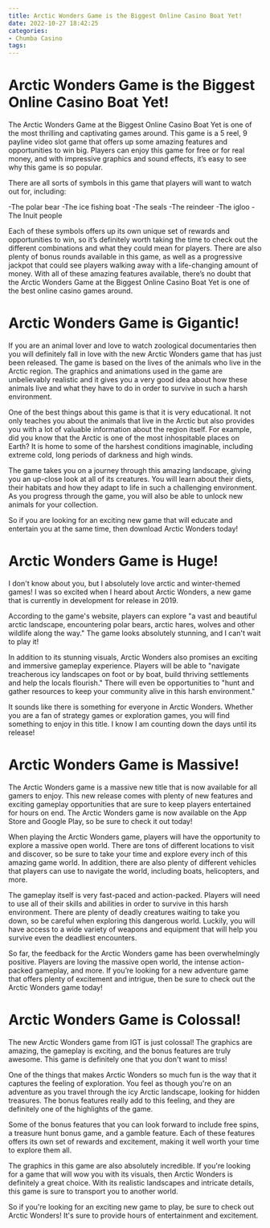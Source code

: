 ```yaml
---
title: Arctic Wonders Game is the Biggest Online Casino Boat Yet!
date: 2022-10-27 18:42:25
categories:
- Chumba Casino
tags:
---
```



#  Arctic Wonders Game is the Biggest Online Casino Boat Yet!

The Arctic Wonders Game at the Biggest Online Casino Boat Yet is one of the most thrilling and captivating games around. This game is a 5 reel, 9 payline video slot game that offers up some amazing features and opportunities to win big. Players can enjoy this game for free or for real money, and with impressive graphics and sound effects, it’s easy to see why this game is so popular.

There are all sorts of symbols in this game that players will want to watch out for, including:

-The polar bear
-The ice fishing boat
-The seals
-The reindeer
-The igloo
-The Inuit people

Each of these symbols offers up its own unique set of rewards and opportunities to win, so it’s definitely worth taking the time to check out the different combinations and what they could mean for players. There are also plenty of bonus rounds available in this game, as well as a progressive jackpot that could see players walking away with a life-changing amount of money. With all of these amazing features available, there’s no doubt that the Arctic Wonders Game at the Biggest Online Casino Boat Yet is one of the best online casino games around.

#  Arctic Wonders Game is Gigantic!
If you are an animal lover and love to watch zoological documentaries then you will definitely fall in love with the new Arctic Wonders game that has just been released. The game is based on the lives of the animals who live in the Arctic region. The graphics and animations used in the game are unbelievably realistic and it gives you a very good idea about how these animals live and what they have to do in order to survive in such a harsh environment.

One of the best things about this game is that it is very educational. It not only teaches you about the animals that live in the Arctic but also provides you with a lot of valuable information about the region itself. For example, did you know that the Arctic is one of the most inhospitable places on Earth? It is home to some of the harshest conditions imaginable, including extreme cold, long periods of darkness and high winds.

The game takes you on a journey through this amazing landscape, giving you an up-close look at all of its creatures. You will learn about their diets, their habitats and how they adapt to life in such a challenging environment. As you progress through the game, you will also be able to unlock new animals for your collection.

So if you are looking for an exciting new game that will educate and entertain you at the same time, then download Arctic Wonders today!

#  Arctic Wonders Game is Huge!

I don't know about you, but I absolutely love arctic and winter-themed games! I was so excited when I heard about Arctic Wonders, a new game that is currently in development for release in 2019.

According to the game's website, players can explore "a vast and beautiful arctic landscape, encountering polar bears, arctic hares, wolves and other wildlife along the way." The game looks absolutely stunning, and I can't wait to play it!

In addition to its stunning visuals, Arctic Wonders also promises an exciting and immersive gameplay experience. Players will be able to "navigate treacherous icy landscapes on foot or by boat, build thriving settlements and help the locals flourish." There will even be opportunities to "hunt and gather resources to keep your community alive in this harsh environment."

It sounds like there is something for everyone in Arctic Wonders. Whether you are a fan of strategy games or exploration games, you will find something to enjoy in this title. I know I am counting down the days until its release!

#  Arctic Wonders Game is Massive!

The Arctic Wonders game is a massive new title that is now available for all gamers to enjoy. This new release comes with plenty of new features and exciting gameplay opportunities that are sure to keep players entertained for hours on end. The Arctic Wonders game is now available on the App Store and Google Play, so be sure to check it out today!

When playing the Arctic Wonders game, players will have the opportunity to explore a massive open world. There are tons of different locations to visit and discover, so be sure to take your time and explore every inch of this amazing game world. In addition, there are also plenty of different vehicles that players can use to navigate the world, including boats, helicopters, and more.

The gameplay itself is very fast-paced and action-packed. Players will need to use all of their skills and abilities in order to survive in this harsh environment. There are plenty of deadly creatures waiting to take you down, so be careful when exploring this dangerous world. Luckily, you will have access to a wide variety of weapons and equipment that will help you survive even the deadliest encounters.

So far, the feedback for the Arctic Wonders game has been overwhelmingly positive. Players are loving the massive open world, the intense action-packed gameplay, and more. If you’re looking for a new adventure game that offers plenty of excitement and intrigue, then be sure to check out the Arctic Wonders game today!

#  Arctic Wonders Game is Colossal!

The new Arctic Wonders game from IGT is just colossal! The graphics are amazing, the gameplay is exciting, and the bonus features are truly awesome. This game is definitely one that you don't want to miss!

One of the things that makes Arctic Wonders so much fun is the way that it captures the feeling of exploration. You feel as though you're on an adventure as you travel through the icy Arctic landscape, looking for hidden treasures. The bonus features really add to this feeling, and they are definitely one of the highlights of the game.

Some of the bonus features that you can look forward to include free spins, a treasure hunt bonus game, and a gamble feature. Each of these features offers its own set of rewards and excitement, making it well worth your time to explore them all.

The graphics in this game are also absolutely incredible. If you're looking for a game that will wow you with its visuals, then Arctic Wonders is definitely a great choice. With its realistic landscapes and intricate details, this game is sure to transport you to another world.

So if you're looking for an exciting new game to play, be sure to check out Arctic Wonders! It's sure to provide hours of entertainment and excitement.